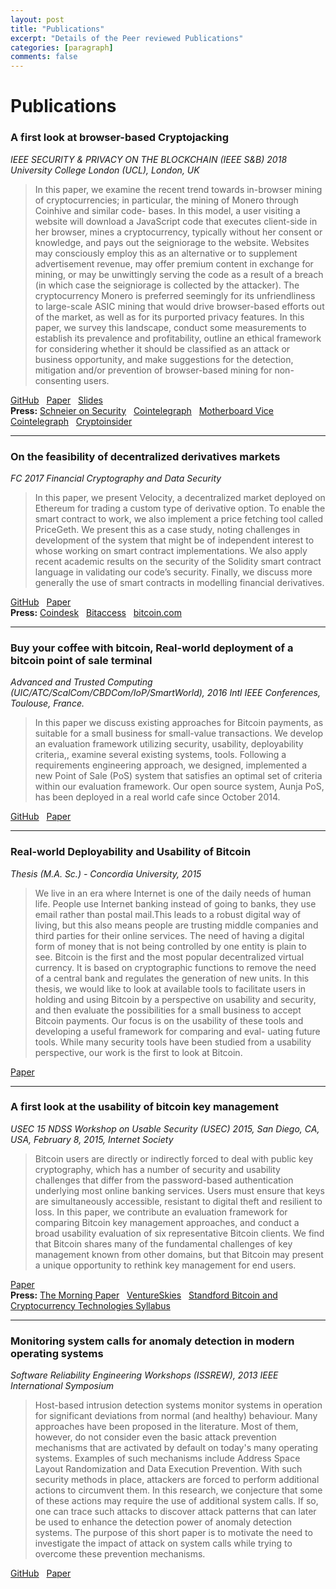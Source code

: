 ```yaml
---
layout: post
title: "Publications"
excerpt: "Details of the Peer reviewed Publications"
categories: [paragraph]
comments: false
---
```


Publications
============


### A first look at browser-based Cryptojacking

_IEEE SECURITY & PRIVACY ON THE BLOCKCHAIN (IEEE S&B) 2018 University College London (UCL), London, UK_  

> In this paper, we examine the recent trend towards in-browser mining of cryptocurrencies; in particular, the mining of Monero through Coinhive and similar code- bases. In this model, a user visiting a website will download a JavaScript code that executes client-side in her browser, mines a cryptocurrency, typically without her consent or knowledge, and pays out the seigniorage to the website. Websites may consciously employ this as an alternative or to supplement advertisement revenue, may offer premium content in exchange for mining, or may be unwittingly serving the code as a result of a breach (in which case the seigniorage is collected by the attacker). The cryptocurrency Monero is preferred seemingly for its unfriendliness to large-scale ASIC mining that would drive browser-based efforts out of the market, as well as for its purported privacy features. In this paper, we survey this landscape, conduct some measurements to establish its prevalence and profitability, outline an ethical framework for considering whether it should be classified as an attack or business opportunity, and make suggestions for the detection, mitigation and/or prevention of browser-based mining for non- consenting users.

[GitHub](https://github.com/shayanb/cryptojacking-first-paper )   [Paper](https://arxiv.org/abs/1803.02887 )   [Slides](https://github.com/shayanb/cryptojacking-first-paper/blob/master/Presentation/Cryptojacking_IEEESB2018.pdf )    
**Press:** [Schneier on Security](https://www.schneier.com/blog/archives/2018/03/hijacking_compu.html )   [Cointelegraph](https://cointelegraph.com/news/the-ethics-of-cryptojacking-rampant-malware-or-ad-free-internet )   [Motherboard Vice](https://motherboard.vice.com/en_us/article/ywqy9w/coinhive-monero-mining-cryptojacking-research?utm_source=mbtwitter )   [Cointelegraph](https://cointelegraph.com/news/attack-or-business-opportunity-academics-question-ethics-of-coinhive-cryptojacking )   [Cryptoinsider](https://cryptoinsider.21mil.com/evolution-of-cryptojacking/ )    

-------

### On the feasibility of decentralized derivatives markets

_FC 2017 Financial Cryptography and Data Security_  

> In this paper, we present Velocity, a decentralized market deployed on Ethereum for trading a custom type of derivative option. To enable the smart contract to work, we also implement a price fetching tool called PriceGeth. We present this as a case study, noting challenges in development of the system that might be of independent interest to whose working on smart contract implementations. We also apply recent academic results on the security of the Solidity smart contract language in validating our code’s security. Finally, we discuss more generally the use of smart contracts in modelling financial derivatives.

[GitHub](https://github.com/VelocityMarket/Options-Contract )   [Paper](https://link.springer.com/chapter/10.1007/978-3-319-70278-0_35 )    
**Press:** [Coindesk](https://www.coindesk.com/press-releases/worlds-first-peer-reviewed-smart-contract-paper/ )   [Bitaccess](http://blog.bitaccess.ca/workshop-on-trusted-smart-contracts/ )   [bitcoin.com](https://news.bitcoin.com/worlds-first-peer-reviewed-smart-contract-paper/ )    

-----

### Buy your coffee with bitcoin, Real-world deployment of a bitcoin point of sale terminal

_Advanced and Trusted Computing (UIC/ATC/ScalCom/CBDCom/IoP/SmartWorld), 2016 Intl IEEE Conferences, Toulouse, France._  

> In this paper we discuss existing approaches for Bitcoin payments, as suitable for a small business for small-value transactions. We develop an evaluation framework utilizing security, usability, deployability criteria,, examine several existing systems, tools. Following a requirements engineering approach, we designed, implemented a new Point of Sale (PoS) system that satisfies an optimal set of criteria within our evaluation framework. Our open source system, Aunja PoS, has been deployed in a real world cafe since October 2014.

[GitHub](https://github.com/shayanb/Bitcoin-PoS-PHP )   [Paper](https://ieeexplore.ieee.org/abstract/document/7816869/ )    

-----

### Real-world Deployability and Usability of Bitcoin

_Thesis (M.A. Sc.) - Concordia University, 2015_  


> We live in an era where Internet is one of the daily needs of human life. People use Internet banking instead of going to banks, they use email rather than postal mail.This leads to a robust digital way of living, but this also means people are trusting middle companies and third parties for their online services. The need of having a digital form of money that is not being controlled by one entity is plain to see. Bitcoin is the first and the most popular decentralized virtual currency. It is based on cryptographic functions to remove the need of a central bank and regulates the generation of new units. In this thesis, we would like to look at available tools to facilitate users in holding and using Bitcoin by a perspective on usability and security, and then evaluate the possibilities for a small business to accept Bitcoin payments. Our focus is on the usability of these tools and developing a useful framework for comparing and eval- uating future tools. While many security tools have been studied from a usability perspective, our work is the first to look at Bitcoin.

[Paper](https://spectrum.library.concordia.ca/980859/ )    

----

### A first look at the usability of bitcoin key management

_USEC 15 NDSS Workshop on Usable Security (USEC) 2015, San Diego, CA, USA, February 8, 2015, Internet Society_  


> Bitcoin users are directly or indirectly forced to deal with public key cryptography, which has a number of security and usability challenges that differ from the password-based authentication underlying most online banking services. Users must ensure that keys are simultaneously accessible, resistant to digital theft and resilient to loss. In this paper, we contribute an evaluation framework for comparing Bitcoin key management approaches, and conduct a broad usability evaluation of six representative Bitcoin clients. We find that Bitcoin shares many of the fundamental challenges of key management known from other domains, but that Bitcoin may present a unique opportunity to rethink key management for end users.

[Paper](http://wp.internetsociety.org/ndss/wp-content/uploads/sites/25/2017/09/05_3_3.pdf )    
**Press:** [The Morning Paper](https://blog.acolyer.org/2017/02/22/a-first-look-at-the-usabilty-of-bitcoin-key-management/ )   [VentureSkies](http://www.ventureskies.com/blog/key-management-options-for-the-protection-of-bitcoins )   [Standford Bitcoin and Cryptocurrency Technologies Syllabus](https://crypto.stanford.edu/cs251_fall15/syllabus.html )    

----

### Monitoring system calls for anomaly detection in modern operating systems

_Software Reliability Engineering Workshops (ISSREW), 2013 IEEE International Symposium_  


> Host-based intrusion detection systems monitor systems in operation for significant deviations from normal (and healthy) behaviour. Many approaches have been proposed in the literature. Most of them, however, do not consider even the basic attack prevention mechanisms that are activated by default on today's many operating systems. Examples of such mechanisms include Address Space Layout Randomization and Data Execution Prevention. With such security methods in place, attackers are forced to perform additional actions to circumvent them. In this research, we conjecture that some of these actions may require the use of additional system calls. If so, one can trace such attacks to discover attack patterns that can later be used to enhance the detection power of anomaly detection systems. The purpose of this short paper is to motivate the need to investigate the impact of attack on system calls while trying to overcome these prevention mechanisms.

[GitHub](https://github.com/shayanb/TAF )   [Paper](https://ieeexplore.ieee.org/abstract/document/6688856/ )    
